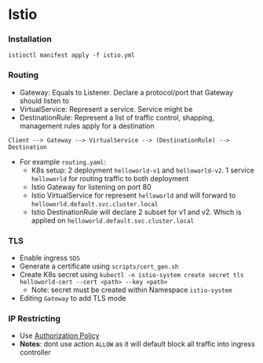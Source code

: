 # Istio

### Installation

```
istioctl manifest apply -f istio.yml
```

### Routing

- Gateway: Equals to Listener. Declare a protocol/port that Gateway should listen to
- VirtualService: Represent a service. Service might be
- DestinationRule: Represent a list of traffic control, shapping, management rules apply for a destination

```
Client --> Gateway --> VirtualService --> (DestinationRule) --> Destination
```

- For example `routing.yaml`:
  - K8s setup: 2 deployment `helloworld-v1` and `helloworld-v2`. 1 service `helloworld` for routing traffic to both deployment
  - Istio Gateway for listening on port 80
  - Istio VirtualService for represent `helloworld` and will forward to `helloworld.default.svc.cluster.local`
  - Istio DestinationRule will declare 2 subset for v1 and v2. Which is applied on `helloworld.default.svc.cluster.local`

### TLS

- Enable ingress `SDS`
- Generate a certificate using `scripts/cert_gen.sh`
- Create K8s secret using `kubectl -n istio-system create secret tls helloworld-cert --cert <path> --key <path>`
  - Note: secret must be created within Namespace `istio-system`
- Editing `Gateway` to add TLS mode

### IP Restricting

- Use [Authorization Policy](https://istio.io/docs/reference/config/security/authorization-policy/)
- **Notes**: dont use action `ALLOW` as it will default block all traffic into ingress controller
